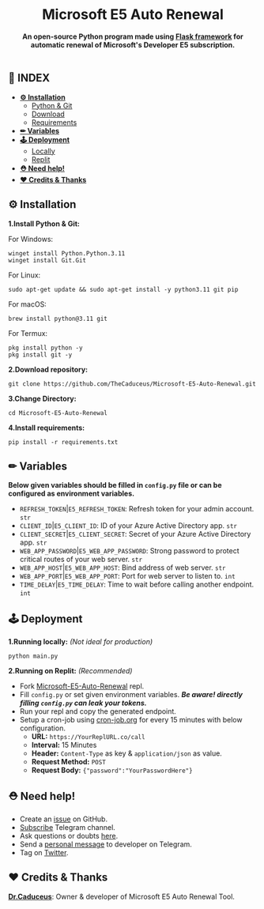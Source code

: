 <div align="center"><h1>Microsoft E5 Auto Renewal</h1>
<b>An open-source Python program made using <a href="https://github.com/pallets/flask">Flask framework</a> for automatic renewal of Microsoft's Developer E5 subscription.</b></div><br>

## **📑 INDEX**

* [**⚙️ Installation**](#installation)
  * [Python & Git](#i-1)
  * [Download](#i-2)
  * [Requirements](#i-3)
* [**✏ Variables**](#installation)
* [**🕹 Deployment**](#deployment)
  * [Locally](#d-1)
  * [Replit](#d-2)
* [**⛑️ Need help!**](#help)
* [**❤️ Credits & Thanks**](#credits)

<a name="installation"></a>

## ⚙️ Installation

<a name="i-1"></a>

**1.Install Python & Git:**

For Windows:
```
winget install Python.Python.3.11
winget install Git.Git
```
For Linux:
```
sudo apt-get update && sudo apt-get install -y python3.11 git pip
```
For macOS:
```
brew install python@3.11 git
```
For Termux:
```
pkg install python -y
pkg install git -y
```

<a name="i-2"></a>

**2.Download repository:**
```
git clone https://github.com/TheCaduceus/Microsoft-E5-Auto-Renewal.git
```

**3.Change Directory:**

```
cd Microsoft-E5-Auto-Renewal
```

<a name="i-3"></a>

**4.Install requirements:**

```
pip install -r requirements.txt
```

## ✏ Variables
**Below given variables should be filled in `config.py` file or can be configured as environment variables.**
- `REFRESH_TOKEN`|`E5_REFRESH_TOKEN`: Refresh token for your admin account. `str`
- `CLIENT_ID`|`E5_CLIENT_ID`: ID of your Azure Active Directory app. `str`
- `CLIENT_SECRET`|`E5_CLIENT_SECRET`: Secret of your Azure Active Directory app. `str`
- `WEB_APP_PASSWORD`|`E5_WEB_APP_PASSWORD`: Strong password to protect critical routes of your web server. `str`
- `WEB_APP_HOST`|`E5_WEB_APP_HOST`: Bind address of web server. `str`
- `WEB_APP_PORT`|`E5_WEB_APP_PORT`: Port for web server to listen to. `int`
- `TIME_DELAY`|`E5_TIME_DELAY`: Time to wait before calling another endpoint. `int`

## 🕹 Deployment

<a name="d-1"></a>

**1.Running locally:** *(Not ideal for production)*
```
python main.py
```

<a name="d-2"></a>

**2.Running on Replit:** *(Recommended)*
* Fork [Microsoft-E5-Auto-Renewal](https://replit.com/@TheCaduceus/Microsoft-E5-Auto-Renewal) repl.
* Fill `config.py` or set given environment variables. ***Be aware! directly filling `config.py` can leak your tokens.***
* Run your repl and copy the generated endpoint.
* Setup a cron-job using [cron-job.org](https://cron-job.org) for every 15 minutes with below configuration.
  * **URL:** `https://YourReplURL.co/call`
  * **Interval:** 15 Minutes
  * **Header:** `Content-Type` as key & `application/json` as value.
  * **Request Method:** `POST`
  * **Request Body:** `{"password":"YourPasswordHere"}`

<a name="help"></a>

## ⛑️ Need help!

- Create an [issue](https://github.com/TheCaduceus/tg-upload/issues) on GitHub.
- [Subscribe](https://t.me/TheCaduceusOfficial) Telegram channel.
- Ask questions or doubts [here](https://t.me/DrDiscussion).
- Send a [personal message](https://t.me/TheCaduceusHere) to developer on Telegram.
- Tag on [Twitter](https://twitter.com/BeingDrCaduceus).

<a name="credits"></a>

## ❤️ Credits & Thanks

[**Dr.Caduceus**](https://github.com/TheCaduceus): Owner & developer of Microsoft E5 Auto Renewal Tool.<br>
